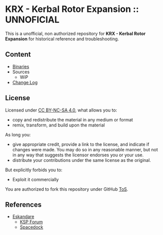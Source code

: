 # KRX - Kerbal Rotor Expansion :: UNNOFICIAL

This is a unofficial, non authorized repository for **KRX - Kerbal Rotor Expansion** for historical reference and troubleshooting.


## Content
* [Binaries](https://github.com/net-lisias-ksph/KRX/tree/Archive)
* Sources
	+ WiP
* [Change Log](./CHANGE_LOG.md)


## License

Licensed under [CC BY-NC-SA 4.0](https://creativecommons.org/licenses/by-nc-nd/4.0/?), what allows you to:

* copy and redistribute the material in any medium or format
* remix, transform, and build upon the material

As long you:

* give appropriate credit, provide a link to the license, and indicate if changes were made. You may do so in any reasonable manner, but not in any way that suggests the licensor endorses you or your use.
* distribute your contributions under the same license as the original.

But explicitly forbids you to:

* Exploit it commercially

You are authorized to fork this repository under GitHub [ToS](https://help.github.com/articles/github-terms-of-service/).


## References

* [Eskandare](https://forum.kerbalspaceprogram.com/index.php?/profile/62742-eskandare/)
	+ [KSP Forum](https://forum.kerbalspaceprogram.com/index.php?/topic/142866-*)
	+ [Spacedock](https://spacedock.info/mod/810/K.R.X.%20%20Kerbal%20Rotor%20Expansion)
